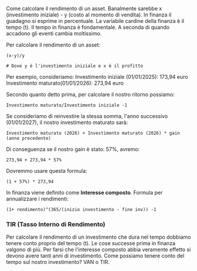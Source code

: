 Come calcolare il rendimento di un asset. Banalmente sarebbe x (investimento iniziale) - y (costo al momento di vendita). 
In finanza il guadagno si esprime in percentuale. 
La variabile cardine della finanza è il tempo (t). 
Il tempo in finanza è fondamentale. A seconda di quando accadono gli eventi cambia moltissimo. 

Per calcolare il rendimento di un asset: 
```
(x-y)/y

# Dove y è l'investimento iniziale e x è il profitto
```

Per esempio, consideriamo: 
Investimento iniziale (01/01/2025): 173,94 euro
Investimento maturato(01/01/2026): 273,94 euro

Secondo quanto detto prima, per calcolare il nostro ritorno possiamo:
```
Investimento maturato/Investimento iniziale -1
```

Se consideriamo di reinvestire la stessa somma, l'anno successivo (01/01/2027), il nostro investimento maturato sarà: 
```
Investimento maturato (2026) + Investimento maturato (2026) * gain (anno precedente)
```

Di conseguenza se il nostro gain è stato: 57%, avremo:
```
273,94 + 273,94 * 57%
```
Dovremmo usare questa formula: 
```
(1 + 57%) * 273,94
```

In finanza viene definito come **Interesse composto**. 
Formula per annualizzare i rendimenti:
```
(1+ rendimento)^(365/(inizio investimento - fine inv)) -1
```

### TIR (Tasso Interno di Rendimento)
Per calcolare il rendimento di un investimento che dura nel tempo dobbiamo tenere conto proprio del tempo (t). Le cose successe prima in finanza valgono di più. 
Per farsi che l'interesse composto abbia veramente effetto si devono avere tanti anni di investimento.
Come possiamo tenere conto del tempo sul nostro investimento? VAN o TIR.